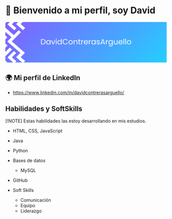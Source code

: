 # 👋 Bienvenido a mi perfil, soy David
![Banner del perfil](https://github.com/DavidContrerasArguello/DavidContrerasArguello/blob/main/DavidContrerasArguello.png)

## 🌍 Mi perfil de LinkedIn
- https://www.linkedin.com/in/davidcontrerasarguello/

## Habilidades y SoftSkills

[!NOTE]
Estas habilidades las estoy desarrollando en mis estudios.
  
- HTML, CSS, JavaScript
- Java
- Python

- Bases de datos
  - MySQL
 
- GitHub

- Soft Skills
  - Comunicación
  - Equipo
  - Liderazgo
